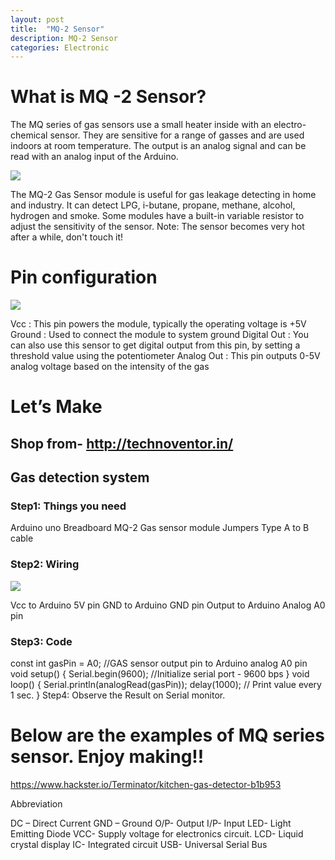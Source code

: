 ```yaml
---
layout: post
title:  "MQ-2 Sensor"
description: MQ-2 Sensor
categories: Electronic
---
```



# What is MQ -2 Sensor?
The MQ series of gas sensors use a small heater inside with an electro-chemical sensor. They are sensitive for a range of gasses and are used indoors at room temperature. The output is an analog signal and can be read with an analog input of the Arduino.
 
![]({{site.baseurl}}/images/Electronic/7/01.jpg)
 
 
The MQ-2 Gas Sensor module is useful for gas leakage detecting in home and industry. It can detect LPG, i-butane, propane, methane, alcohol, hydrogen and smoke.
Some modules have a built-in variable resistor to adjust the sensitivity of the sensor.
Note: The sensor becomes very hot after a while, don't touch it!
# Pin configuration

![]({{site.baseurl}}/images/Electronic/7/02.jpg)

Vcc : This pin powers the module, typically the operating voltage is +5V
Ground : Used to connect the module to system ground
Digital Out : You can also use this sensor to get digital output from this pin, by setting a threshold value using the potentiometer
Analog Out : This pin outputs 0-5V analog voltage based on the intensity of the gas

# Let’s Make
## Shop from- http://technoventor.in/
## Gas detection system
### Step1: Things you need
Arduino uno
Breadboard
MQ-2 Gas sensor module
Jumpers
Type A to B cable
### Step2: Wiring

![]({{site.baseurl}}/images/Electronic/7/03.png)

Vcc to Arduino 5V pin
GND to Arduino GND pin
Output to Arduino Analog A0 pin
### Step3: Code
const int gasPin = A0; //GAS sensor output pin to Arduino analog A0 pin
void setup()
{
 Serial.begin(9600); //Initialize serial port - 9600 bps
}
void loop()
{
Serial.println(analogRead(gasPin));
delay(1000); // Print value every 1 sec.
}
Step4: Observe the Result on Serial monitor.
 
# Below are the examples of MQ series sensor. Enjoy making!!
 
https://www.hackster.io/Terminator/kitchen-gas-detector-b1b953
 
Abbreviation

DC – Direct Current
GND – Ground 
O/P- Output
I/P- Input
LED- Light Emitting Diode
VCC-  Supply voltage for electronics circuit.
LCD- Liquid crystal display
IC- Integrated circuit
USB- Universal Serial Bus
